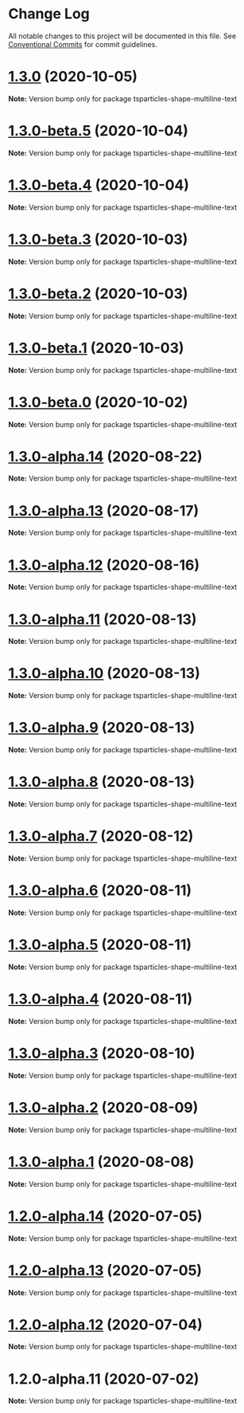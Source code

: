 # Change Log

All notable changes to this project will be documented in this file.
See [Conventional Commits](https://conventionalcommits.org) for commit guidelines.

# [1.3.0](https://github.com/matteobruni/tsparticles/compare/tsparticles-shape-multiline-text@1.3.0-beta.5...tsparticles-shape-multiline-text@1.3.0) (2020-10-05)

**Note:** Version bump only for package tsparticles-shape-multiline-text





# [1.3.0-beta.5](https://github.com/matteobruni/tsparticles/compare/tsparticles-shape-multiline-text@1.3.0-beta.4...tsparticles-shape-multiline-text@1.3.0-beta.5) (2020-10-04)

**Note:** Version bump only for package tsparticles-shape-multiline-text





# [1.3.0-beta.4](https://github.com/matteobruni/tsparticles/compare/tsparticles-shape-multiline-text@1.3.0-beta.3...tsparticles-shape-multiline-text@1.3.0-beta.4) (2020-10-04)

**Note:** Version bump only for package tsparticles-shape-multiline-text





# [1.3.0-beta.3](https://github.com/matteobruni/tsparticles/compare/tsparticles-shape-multiline-text@1.3.0-beta.2...tsparticles-shape-multiline-text@1.3.0-beta.3) (2020-10-03)

**Note:** Version bump only for package tsparticles-shape-multiline-text





# [1.3.0-beta.2](https://github.com/matteobruni/tsparticles/compare/tsparticles-shape-multiline-text@1.3.0-beta.1...tsparticles-shape-multiline-text@1.3.0-beta.2) (2020-10-03)

**Note:** Version bump only for package tsparticles-shape-multiline-text





# [1.3.0-beta.1](https://github.com/matteobruni/tsparticles/compare/tsparticles-shape-multiline-text@1.3.0-beta.0...tsparticles-shape-multiline-text@1.3.0-beta.1) (2020-10-03)

**Note:** Version bump only for package tsparticles-shape-multiline-text





# [1.3.0-beta.0](https://github.com/matteobruni/tsparticles/compare/tsparticles-shape-multiline-text@1.2.12...tsparticles-shape-multiline-text@1.3.0-beta.0) (2020-10-02)

**Note:** Version bump only for package tsparticles-shape-multiline-text





# [1.3.0-alpha.14](https://github.com/matteobruni/tsparticles/compare/tsparticles-shape-multiline-text@1.2.9...tsparticles-shape-multiline-text@1.3.0-alpha.14) (2020-08-22)

**Note:** Version bump only for package tsparticles-shape-multiline-text





# [1.3.0-alpha.13](https://github.com/matteobruni/tsparticles/compare/tsparticles-shape-multiline-text@1.3.0-alpha.12...tsparticles-shape-multiline-text@1.3.0-alpha.13) (2020-08-17)

**Note:** Version bump only for package tsparticles-shape-multiline-text





# [1.3.0-alpha.12](https://github.com/matteobruni/tsparticles/compare/tsparticles-shape-multiline-text@1.2.8...tsparticles-shape-multiline-text@1.3.0-alpha.12) (2020-08-16)

**Note:** Version bump only for package tsparticles-shape-multiline-text





# [1.3.0-alpha.11](https://github.com/matteobruni/tsparticles/compare/tsparticles-shape-multiline-text@1.3.0-alpha.10...tsparticles-shape-multiline-text@1.3.0-alpha.11) (2020-08-13)

**Note:** Version bump only for package tsparticles-shape-multiline-text





# [1.3.0-alpha.10](https://github.com/matteobruni/tsparticles/compare/tsparticles-shape-multiline-text@1.3.0-alpha.9...tsparticles-shape-multiline-text@1.3.0-alpha.10) (2020-08-13)

**Note:** Version bump only for package tsparticles-shape-multiline-text





# [1.3.0-alpha.9](https://github.com/matteobruni/tsparticles/compare/tsparticles-shape-multiline-text@1.3.0-alpha.8...tsparticles-shape-multiline-text@1.3.0-alpha.9) (2020-08-13)

**Note:** Version bump only for package tsparticles-shape-multiline-text





# [1.3.0-alpha.8](https://github.com/matteobruni/tsparticles/compare/tsparticles-shape-multiline-text@1.3.0-alpha.7...tsparticles-shape-multiline-text@1.3.0-alpha.8) (2020-08-13)

**Note:** Version bump only for package tsparticles-shape-multiline-text





# [1.3.0-alpha.7](https://github.com/matteobruni/tsparticles/compare/tsparticles-shape-multiline-text@1.3.0-alpha.6...tsparticles-shape-multiline-text@1.3.0-alpha.7) (2020-08-12)

**Note:** Version bump only for package tsparticles-shape-multiline-text





# [1.3.0-alpha.6](https://github.com/matteobruni/tsparticles/compare/tsparticles-shape-multiline-text@1.3.0-alpha.5...tsparticles-shape-multiline-text@1.3.0-alpha.6) (2020-08-11)

**Note:** Version bump only for package tsparticles-shape-multiline-text





# [1.3.0-alpha.5](https://github.com/matteobruni/tsparticles/compare/tsparticles-shape-multiline-text@1.3.0-alpha.4...tsparticles-shape-multiline-text@1.3.0-alpha.5) (2020-08-11)

**Note:** Version bump only for package tsparticles-shape-multiline-text





# [1.3.0-alpha.4](https://github.com/matteobruni/tsparticles/compare/tsparticles-shape-multiline-text@1.3.0-alpha.3...tsparticles-shape-multiline-text@1.3.0-alpha.4) (2020-08-11)

**Note:** Version bump only for package tsparticles-shape-multiline-text





# [1.3.0-alpha.3](https://github.com/matteobruni/tsparticles/compare/tsparticles-shape-multiline-text@1.3.0-alpha.2...tsparticles-shape-multiline-text@1.3.0-alpha.3) (2020-08-10)

**Note:** Version bump only for package tsparticles-shape-multiline-text





# [1.3.0-alpha.2](https://github.com/matteobruni/tsparticles/compare/tsparticles-shape-multiline-text@1.3.0-alpha.1...tsparticles-shape-multiline-text@1.3.0-alpha.2) (2020-08-09)

**Note:** Version bump only for package tsparticles-shape-multiline-text





# [1.3.0-alpha.1](https://github.com/matteobruni/tsparticles/compare/tsparticles-shape-multiline-text@1.2.7...tsparticles-shape-multiline-text@1.3.0-alpha.1) (2020-08-08)

**Note:** Version bump only for package tsparticles-shape-multiline-text





# [1.2.0-alpha.14](https://github.com/matteobruni/tsparticles/compare/tsparticles-shape-multiline-text@1.2.0-alpha.13...tsparticles-shape-multiline-text@1.2.0-alpha.14) (2020-07-05)

**Note:** Version bump only for package tsparticles-shape-multiline-text





# [1.2.0-alpha.13](https://github.com/matteobruni/tsparticles/compare/tsparticles-shape-multiline-text@1.2.0-alpha.12...tsparticles-shape-multiline-text@1.2.0-alpha.13) (2020-07-05)

**Note:** Version bump only for package tsparticles-shape-multiline-text





# [1.2.0-alpha.12](https://github.com/matteobruni/tsparticles/compare/tsparticles-shape-multiline-text@1.2.0-alpha.11...tsparticles-shape-multiline-text@1.2.0-alpha.12) (2020-07-04)

**Note:** Version bump only for package tsparticles-shape-multiline-text





# 1.2.0-alpha.11 (2020-07-02)

**Note:** Version bump only for package tsparticles-shape-multiline-text
